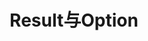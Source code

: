 ---
layout: post
title: Result与Option
category: [Rust]
tag: [rust]
permalink: /Title::title
toc: true
---